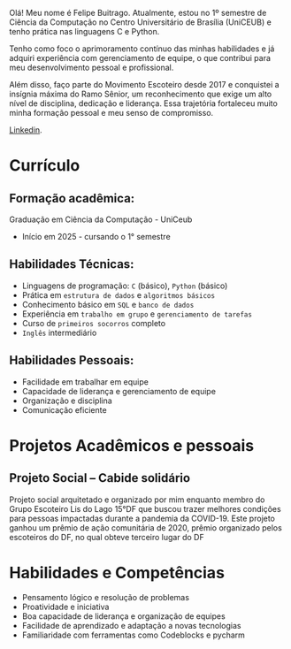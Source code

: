 
Olá! Meu nome é Felipe Buitrago. Atualmente, estou no 1º semestre de Ciência da Computação no Centro Universitário de Brasília (UniCEUB) e tenho prática nas linguagens C e Python.

Tenho como foco o aprimoramento contínuo das minhas habilidades e já adquiri experiência com gerenciamento de equipe, o que contribui para meu desenvolvimento pessoal e profissional.

Além disso, faço parte do Movimento Escoteiro desde 2017 e conquistei a insígnia máxima do Ramo Sênior, um reconhecimento que exige um alto nível de disciplina, dedicação e liderança. Essa trajetória fortaleceu muito minha formação pessoal e meu senso de compromisso.

[Linkedin](www.linkedin.com/in/felipe-buitrago-3225b1364).

# Currículo

## Formação acadêmica:
Graduação em Ciência da Computação - UniCeub
*  Início em 2025 - cursando o 1° semestre
  
## Habilidades Técnicas: 
*  Linguagens de programação: `C` (básico), `Python` (básico)
*  Prática em `estrutura de dados` e `algoritmos básicos`
*  Conhecimento básico em `SQL` e `banco de dados`
*  Experiência em `trabalho em grupo` e `gerenciamento de tarefas`
*  Curso de `primeiros socorros` completo
*  `Inglês` intermediário

## Habilidades Pessoais:
*  Facilidade em trabalhar em equipe
*  Capacidade de liderança e gerenciamento de equipe
*  Organização e disciplina
*  Comunicação eficiente

# Projetos Acadêmicos e pessoais

##   Projeto Social – Cabide solidário 
  
  Projeto social arquitetado e organizado por mim enquanto membro do Grupo Escoteiro Lis do Lago 15°DF que buscou trazer melhores condições para pessoas impactadas durante a pandemia da COVID-19. Este projeto ganhou um prêmio de ação comunitária de 2020, prêmio organizado pelos escoteiros do DF, no qual obteve terceiro lugar do DF

#  Habilidades e Competências
*  Pensamento lógico e resolução de problemas
*  Proatividade e iniciativa
*  Boa capacidade de liderança e organização de equipes
*  Facilidade de aprendizado e adaptação a novas tecnologias
*  Familiaridade com ferramentas como Codeblocks e pycharm


